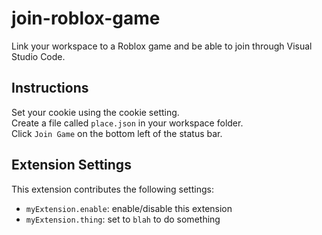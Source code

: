 # join-roblox-game

Link your workspace to a Roblox game and be able to join through Visual Studio Code.

## Instructions

Set your cookie using the cookie setting.  
Create a file called `place.json` in your workspace folder.  
Click `Join Game` on the bottom left of the status bar.  

## Extension Settings

This extension contributes the following settings:

* `myExtension.enable`: enable/disable this extension
* `myExtension.thing`: set to `blah` to do something